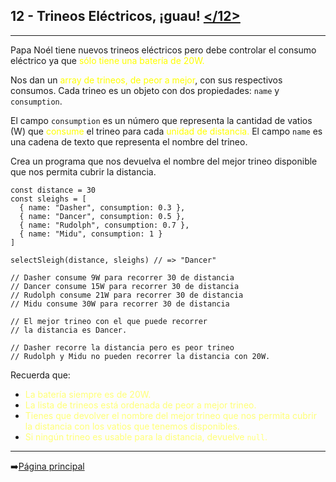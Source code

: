 ## **12 - Trineos Eléctricos, ¡guau!** [</12>](12-trineosElectricos.js)
---
Papa Noél tiene nuevos trineos eléctricos pero debe controlar el consumo eléctrico ya que <span style="color:#ffff00">sólo tiene una batería de 20W.</span>

Nos dan un <span style="color:#ffff00">array de trineos, de peor a mejor</span>, con sus respectivos consumos. Cada trineo es un objeto con dos propiedades: `name` y `consumption`.

El campo `consumption` es un número que representa la cantidad de vatios (W) que <span style="color:#ffff00">consume</span> el trineo para cada <span style="color:#ffff00">unidad de distancia.</span> El campo `name` es una cadena de texto que representa el nombre del trineo.

Crea un programa que nos devuelva el nombre del mejor trineo disponible que nos permita cubrir la distancia.

```
const distance = 30
const sleighs = [
  { name: "Dasher", consumption: 0.3 },
  { name: "Dancer", consumption: 0.5 },
  { name: "Rudolph", consumption: 0.7 },
  { name: "Midu", consumption: 1 }
]

selectSleigh(distance, sleighs) // => "Dancer"

// Dasher consume 9W para recorrer 30 de distancia
// Dancer consume 15W para recorrer 30 de distancia
// Rudolph consume 21W para recorrer 30 de distancia
// Midu consume 30W para recorrer 30 de distancia

// El mejor trineo con el que puede recorrer
// la distancia es Dancer.

// Dasher recorre la distancia pero es peor trineo
// Rudolph y Midu no pueden recorrer la distancia con 20W.
```

Recuerda que:
  - <span style="color:#ffff77">La batería siempre es de 20W.</span>
  - <span style="color:#ffff77">La lista de trineos está ordenada de peor a mejor trineo.</span>
  - <span style="color:#ffff77">Tienes que devolver el nombre del mejor trineo que nos permita cubrir la distancia con los vatios que tenemos disponibles.</span>
  - <span style="color:#ffff77">Si ningún trineo es usable para la distancia, devuelve `null`.</span>
---
➡️[Página principal](../../README.md)